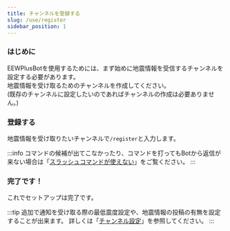 ```yaml
---
title: チャンネルを登録する
slug: /use/register
sidebar_position: 1
---
```


### はじめに
EEWPlusBotを使用するためには、まず始めに地震情報を受信するチャンネルを設定する必要があります。  
地震情報を受け取るためのチャンネルを作成してください。  
(既存のチャンネルに設定したいのであればチャンネルの作成は必要ありません。)  

### 登録する
地震情報を受け取りたいチャンネルで`/register`と入力します。  

:::info
コマンドの候補が出てこなかったり、コマンドを打ってもBotから返信が来ない場合は「[スラッシュコマンドが使えない](troubleshooting/slashcommand.md)」をご覧ください。
:::

### 完了です！
これでセットアップは完了です。  

:::tip
追加で通知を受け取る際の最低震度設定や、地震情報の投稿の有無を設定することが出来ます。
詳しくは「[チャンネル設定](use/channel.md)」を参照してください。
:::